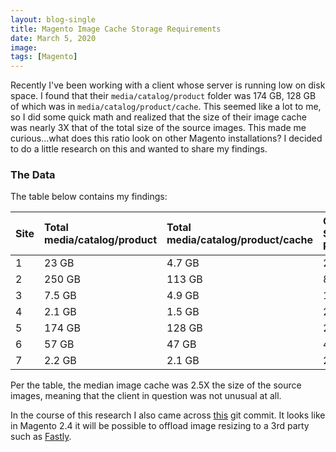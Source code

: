```yaml
---
layout: blog-single
title: Magento Image Cache Storage Requirements
date: March 5, 2020
image:
tags: [Magento]
---
```


Recently I've been working with a client whose server is running low on disk space. I found that their `media/catalog/product` folder was 174 GB, 128 GB of which was in `media/catalog/product/cache`. This seemed like a lot to me, so I did some quick math and realized that the size of their image cache was nearly 3X that of the total size of the source images. This made me curious...what does this ratio look on other Magento installations? I decided to do a little research on this and wanted to share my findings.

<!-- excerpt_separator -->

### The Data

The table below contains my findings:

| Site | Total media/catalog/product | Total media/catalog/product/cache | Cache vs Source Percentage |
|:---|:---|:---|:---|
| 1 | 23 GB | 4.7 GB | 25.68% |
| 2 | 250 GB | 113 GB |  82.48% |
| 3 | 7.5 GB | 4.9 GB | 188.46% |
| 4 | 2.1 GB | 1.5 GB | 250.00% |
| 5 | 174 GB | 128 GB | 278.26% |
| 6 | 57 GB | 47 GB | 470.00% |
| 7 | 2.2 GB | 2.1 GB | 2100.00% | 


Per the table, the median image cache was 2.5X the size of the source images, meaning that the client in question was not unusual at all.

In the course of this research I also came across [this](https://github.com/magento/magento2/commit/41b1cd54488dd6709124d618f1c570e9d0eab51a) git commit. It looks like in Magento 2.4 it will be possible to offload image resizing to a 3rd party such as [Fastly](https://docs.fastly.com/en/guides/serving-images).